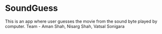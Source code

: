 # SoundGuess
This is an app where user guesses the movie from the sound byte played by computer.
Team - Aman Shah, Nisarg Shah, Vatsal Sonigara
